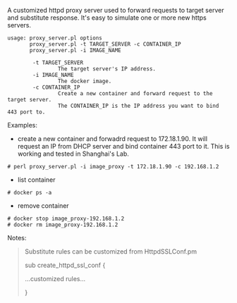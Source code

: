 A customized httpd proxy server used to forward requests to target server and substitute response. It's easy to simulate one or more new https servers.


```
usage: proxy_server.pl options
       proxy_server.pl -t TARGET_SERVER -c CONTAINER_IP
       proxy_server.pl -i IMAGE_NAME

        -t TARGET_SERVER
                The target server's IP address.
        -i IMAGE_NAME
                The docker image.
        -c CONTAINER_IP
                Create a new container and forward request to the target server.
                The CONTAINER_IP is the IP address you want to bind 443 port to.
```

Examples:
 * create a new container and forwadrd request to 172.18.1.90. It will request an IP from DHCP server and bind container 443 port to it. This is working and tested in Shanghai's Lab.

 ```
 # perl proxy_server.pl -i image_proxy -t 172.18.1.90 -c 192.168.1.2
 ```
 * list container

 ```
 # docker ps -a
 ```
 * remove container

 ```
 # docker stop image_proxy-192.168.1.2
 # docker rm image_proxy-192.168.1.2
 ```

Notes:
>Substitute rules can be customized from HttpdSSLConf.pm
>
>sub create_httpd_ssl_conf {
>
>...customized rules...
>
>}
